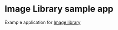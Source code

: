 # Image Library sample app

Example application for [Image library](http://github.com/ramblex/image_library)
